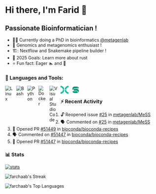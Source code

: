 # Hi there, I'm Farid 👋

## Passionate Bioinformatician !

- :student: Currently doing a PhD in bioinformatics [@metagenlab](https://www.chuv.ch/en/microbiologie/imu-home/diagnostics/genomics-and-metagenomics)
- :dna: Genomics and metagenomics enthusiast !
- 🏗️: Nextflow and Snakemake pipeline builder !
- 🥅 2025 Goals: Learn more about rust
- :star: Fun fact: Eager :swimmer: and :bicyclist:

### :toolbox: Languages and Tools:
[<img align="left" alt="Linux" width="26px" src="https://cdn.jsdelivr.net/gh/devicons/devicon/icons/linux/linux-original.svg" style="padding-right:10px;" />](https://www.linux.org/)
[<img align="left" alt="Bash" width="26px" src="https://cdn.jsdelivr.net/gh/devicons/devicon@latest/icons/bash/bash-original.svg" style="padding-right:10px;" />](https://www.gnu.org/software/bash/manual/)
[<img align="left" alt="Python" width="26px" src="https://cdn.jsdelivr.net/gh/devicons/devicon/icons/python/python-original.svg" style="padding-right:10px" />](https://www.python.org/)
[<img align="left" alt="Docker" width="26px" src="https://cdn.jsdelivr.net/gh/devicons/devicon/icons/docker/docker-original.svg" style="padding-right:10px" />](https://docs.docker.com/)
[<img align="left" alt="Visual Studio Code" width="26px" src="https://cdn.jsdelivr.net/gh/devicons/devicon/icons/vscode/vscode-original.svg" style="padding-right:10px;" />](https://code.visualstudio.com/)
[<img align="left" alt="Nextflow" width="26px" src="https://raw.githubusercontent.com/nextflow-io/trademark/26e6fbc0830b0ff2b1af9df279cd22a48f37e14d/nextflow-icon.svg" style="padding-right:10px;"/>](https://www.nextflow.io/)
[<img align="left" alt="Snakemake" width="26px" src="https://raw.githubusercontent.com/snakemake/snakemake/9504bf49fc0cf1258c9844ddd02d7f1c42eb262b/docs/_static/logo-snake.svg"/>](https://snakemake.github.io/)

<br />

### :zap: Recent Activity

<!--START_SECTION:activity-->
1. 🔓 Reopened issue [#25](https://github.com/metagenlab/MeSS/issues/25) in [metagenlab/MeSS](https://github.com/metagenlab/MeSS)
2. 🗣 Commented on [#25](https://github.com/metagenlab/MeSS/issues/25#issuecomment-2419488136) in [metagenlab/MeSS](https://github.com/metagenlab/MeSS)
3. 💪 Opened PR [#51449](https://github.com/bioconda/bioconda-recipes/pull/51449) in [bioconda/bioconda-recipes](https://github.com/bioconda/bioconda-recipes)
4. 🗣 Commented on [#51447](https://github.com/bioconda/bioconda-recipes/pull/51447#issuecomment-2419203834) in [bioconda/bioconda-recipes](https://github.com/bioconda/bioconda-recipes)
5. 💪 Opened PR [#51447](https://github.com/bioconda/bioconda-recipes/pull/51447) in [bioconda/bioconda-recipes](https://github.com/bioconda/bioconda-recipes)
<!--END_SECTION:activity-->

### :bar_chart: Stats

[![stats](https://github-readme-stats-red-eight-81.vercel.app/api?username=farchaab&show_icons=true&theme=transparent\&rank_icon=percentile)](https://github.com/anuraghazra/github-readme-stats)

![farchaab's Streak](https://github-readme-streak-stats.herokuapp.com/?user=farchaab&theme=transparent&hide_border=true)

![farchaab's Top Languages](https://github-readme-stats-red-eight-81.vercel.app/api/top-langs/?username=farchaab&theme=transparent&show_icons=true&hide_border=true&layout=compact)

